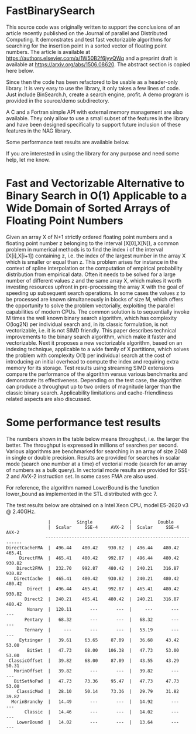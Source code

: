 # FastBinarySearch
This source code was originally written to support the conclusions of an article recently published on the Journal of parallel and Distributed Computing. It demonstrates and test fast vectorizable algorithms for searching for the insertion point in a sorted vector of floating point numbers. The article is available at https://authors.elsevier.com/a/1W50B2f6jyvQWq and a preprint draft is available at https://arxiv.org/abs/1506.08620. The abstract section is copied here below.

Since then the code has been refactored to be usable as a header-only library. It is very easy to use the library, it only takes a few lines of code. Just include BinSearch.h, create a search engine, profit. A demo program is provided in the source/demo subdirectory.

A C and a Fortran simple API with external memory management are also available. They only allow to use a small subset of the features in the library and have been designed specifically to support future inclusion of these features in the NAG library.

Some performance test results are available below.

If you are interested in using the library for any purpose and need some help, let me know.

# Fast and Vectorizable Alternative to Binary Search in O(1) Applicable to a Wide Domain of Sorted Arrays of Floating Point Numbers

Given an array X of N+1 strictly ordered floating point numbers and a floating point number z belonging to the interval [X[0],X[N]), a common problem in numerical methods is to find the index i of the interval [X[i],X[i+1]) containing z, i.e. the index of the largest number in the array X which is smaller or equal than z. This problem arises for instance in the context of spline interpolation or the computation of empirical probability distribution from empirical data. Often it needs to be solved for a large number of different values z and the same array X, which makes it worth investing resources upfront in pre-processing the array X with the goal of speeding up subsequent search operations. In some cases the values z to be processed are known simultaneously in blocks of size M, which offers the opportunity to solve the problem vectorially, exploiting the parallel capabilities of modern CPUs. The common solution is to sequentially invoke M times the well known binary search algorithm, which has complexity O(log2N) per individual search and, in its classic formulation, is not vectorizable, i.e. it is not SIMD friendly. This paper describes technical improvements to the binary search algorithm, which make it faster and vectorizable. Next it proposes a new vectorizable algorithm, based on an indexing technique, applicable to a wide family of X partitions, which solves the problem with complexity O(1) per individual search at the cost of introducing an initial overhead to compute the index and requiring extra memory for its storage. Test results using streaming SIMD extensions compare the performance of the algorithm versus various benchmarks and demonstrate its effectiveness. Depending on the test case, the algorithm can produce a throughput up to two orders of magnitude larger than the classic binary search. Applicability limitations and cache-friendliness related aspects are also discussed.

# Some performance test results
The numbers shown in the table below means throughput, i.e. the larger the better. The throughput is expressed in millions of searches per second. Various algorithms are benchmarked for searching in an array of size 2048 in single or double precision. Results are provided for searches in scalar mode (search one number at a time) of vectorial mode (search for an array of numbers as a bulk query). In vectorial mode results are provided for SSE-2 and AVX-2 instruction set. In some cases FMA are also used.

For reference, the algorithm named LowerBound is the function lower_bound as implemented in the STL distributed with gcc 7.

The test results below are obtained on a Intel Xeon CPU, model E5-2620 v3 @ 2.40GHz.

                    |          Single              |          Double
                    |  Scalar     SSE-4     AVX-2  |  Scalar     SSE-4     AVX-2
                   -------------------------------------------------------------
    DirectCacheFMA  |  496.44    480.42    930.82  |  496.44    480.42    465.41
         DirectFMA  |  465.41    480.42    992.87  |  496.44    480.42    930.82
        Direct2FMA  |  232.70    992.87    480.42  |  240.21    316.87    930.82
       DirectCache  |  465.41    480.42    930.82  |  240.21    480.42    480.42
            Direct  |  496.44    465.41    992.87  |  465.41    480.42    930.82
           Direct2  |  240.21    465.41    480.42  |  240.21    316.87    480.42
            Nonary  |  120.11       ---       ---  |     ---       ---       ---
           Pentary  |   68.32       ---       ---  |   68.32       ---       ---
           Ternary  |     ---       ---       ---  |   53.19       ---       ---
         Eytzinger  |   39.61     63.65     87.09  |   36.68     43.42     53.00
            BitSet  |   47.73     68.00    106.38  |   47.73     53.00     53.00
     ClassicOffset  |   39.82     68.00     87.09  |   43.55     43.29     50.31
       MorinOffset  |   39.82       ---       ---  |   39.82       ---       ---
       BitSetNoPad  |   47.73     73.36     95.47  |   47.73     47.73     53.00
        ClassicMod  |   28.10     50.14     73.36  |   29.79     31.82     39.82
      MorinBranchy  |   14.49       ---       ---  |   14.92       ---       ---
           Classic  |   14.46       ---       ---  |   14.02       ---       ---
        LowerBound  |   14.02       ---       ---  |   13.64       ---       ---
